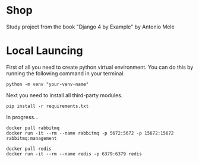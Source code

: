 # Shop

Study project from the book "Django 4 by Example" by Antonio Mele

# Local Launcing

First of all you need to create python virtual environment. You can do this by running
the following command in your terminal.

```console
python -m venv "your-venv-name"
```

Next you need to install all third-party modules.

```console
pip install -r requirements.txt
```

In progress...

```console
docker pull rabbitmq
docker run -it --rm --name rabbitmq -p 5672:5672 -p 15672:15672 rabbitmq:management
```

```console
docker pull redis
docker run -it --rm --name redis -p 6379:6379 redis
```